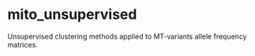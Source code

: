 # mito_unsupervised
Unsupervised clustering methods applied to MT-variants allele frequency matrices.
